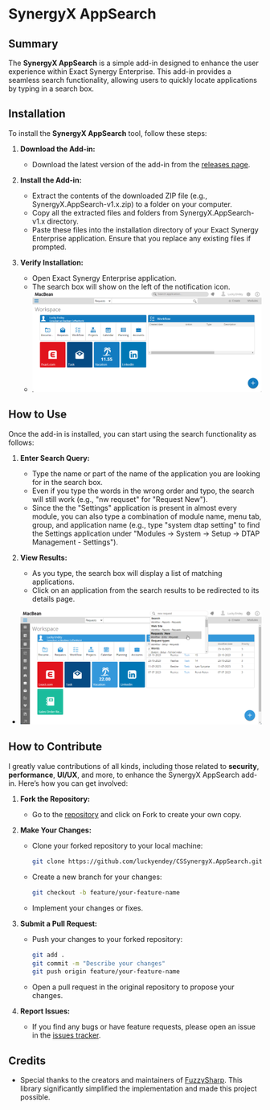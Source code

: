 # SynergyX AppSearch

## Summary

The **SynergyX AppSearch** is a simple add-in designed to enhance the user experience within Exact Synergy Enterprise. This add-in provides a seamless search functionality, allowing users to quickly locate applications by typing in a search box.

## Installation

To install the **SynergyX AppSearch** tool, follow these steps:

1. **Download the Add-in:**
   - Download the latest version of the add-in from the <a href="https://github.com/luckyendey/CSSynergyX.AppSearch/releases">releases page</a>.

2. **Install the Add-in:**
   - Extract the contents of the downloaded ZIP file (e.g., SynergyX.AppSearch-v1.x.zip) to a folder on your computer.
   - Copy all the extracted files and folders from SynergyX.AppSearch-v1.x directory.
   - Paste these files into the installation directory of your Exact Synergy Enterprise application. Ensure that you replace any existing files if prompted.

3. **Verify Installation:**
   - Open Exact Synergy Enterprise application.
   - The search box will show on the left of the notification icon.
   - ![Description of the image](misc/images/img01.png)

## How to Use

Once the add-in is installed, you can start using the search functionality as follows:

1. **Enter Search Query:**
   - Type the name or part of the name of the application you are looking for in the search box.
   - Even if you type the words in the wrong order and typo, the search will still work (e.g., "nw requset" for "Request New").
   - Since the the "Settings" application is present in almost every module, you can also type a combination of module name, menu tab, group, and application name (e.g., type "system dtap setting" to find the Settings application under "Modules -> System -> Setup -> DTAP Management - Settings").

1. **View Results:**
   - As you type, the search box will display a list of matching applications.
   - Click on an application from the search results to be redirected to its details page.
- ![Description of the image](misc/images/img02.png)


## How to Contribute

I greatly value contributions of all kinds, including those related to **security**, **performance**, **UI/UX**, and more, to enhance the SynergyX AppSearch add-in. Here’s how you can get involved:

1. **Fork the Repository:**
   - <p>Go to the <a href="https://github.com/luckyendey/CSSynergyX.AppSearch">repository</a> and click on Fork to create your own copy.</p>

2. **Make Your Changes:**
   - Clone your forked repository to your local machine:
     ```bash
     git clone https://github.com/luckyendey/CSSynergyX.AppSearch.git
     ```
   - Create a new branch for your changes:
     ```bash
     git checkout -b feature/your-feature-name
     ```
   - Implement your changes or fixes.

3. **Submit a Pull Request:**
   - Push your changes to your forked repository:
     ```bash
     git add .
     git commit -m "Describe your changes"
     git push origin feature/your-feature-name
     ```
   - Open a pull request in the original repository to propose your changes.

4. **Report Issues:**
   - If you find any bugs or have feature requests, please open an issue in the <a href="https://github.com/luckyendey/CSSynergyX.AppSearch/issues">issues tracker</a>.

## Credits

- Special thanks to the creators and maintainers of <a href="https://github.com/JakeBayer/FuzzySharp">FuzzySharp</a>. This library significantly simplified the implementation and made this project possible.

